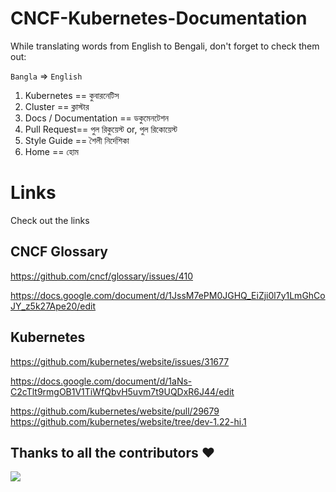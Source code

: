 # CNCF-Kubernetes-Documentation

While translating words from English to Bengali, don't forget to check them out:

`Bangla` => `English`
1. Kubernetes == কুবারনেটিস
2. Cluster == ক্লাস্টার
3. Docs / Documentation == ডকুমেনটেশন
4. Pull Request== পুল রিকুয়েস্ট or, পুল রিকোয়েস্ট
5. Style Guide ==  শৈলী নির্দেশিকা
6. Home == হোম 





# Links
Check out the links

## CNCF Glossary 

https://github.com/cncf/glossary/issues/410 

https://docs.google.com/document/d/1JssM7ePM0JGHQ_EiZji0l7y1LmGhCoJY_z5k27Ape20/edit

## Kubernetes 

https://github.com/kubernetes/website/issues/31677 

https://docs.google.com/document/d/1aNs-C2cTlt9rmgOB1V1TiWfQbvH5uvm7t9UQDxR6J44/edit 

https://github.com/kubernetes/website/pull/29679 https://github.com/kubernetes/website/tree/dev-1.22-hi.1



## Thanks to all the contributors ❤️
<a href = "https://github.com/BRACU-Tech-Enthusiasts/CNCF-Kubernetes-Documentation/graphs/contributors">
  <img src = "https://contrib.rocks/image?repo=BRACU-Tech-Enthusiasts/CNCF-Kubernetes-Documentation"/>
</a>
